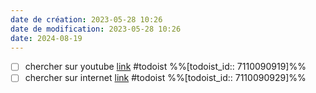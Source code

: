 ```yaml
---
date de création: 2023-05-28 10:26
date de modification: 2023-05-28 10:26
date: 2024-08-19
---
```

- [ ] chercher sur youtube [link](https://todoist.com/showTask?id=7110090919) #todoist %%[todoist_id:: 7110090919]%%
- [ ] chercher sur internet [link](https://todoist.com/showTask?id=7110090929) #todoist %%[todoist_id:: 7110090929]%%